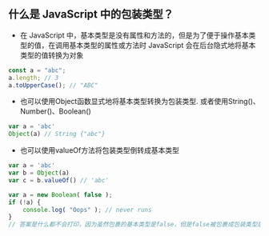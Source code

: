 ## 什么是 JavaScript 中的包装类型？

- 在 JavaScript 中，基本类型是没有属性和方法的，但是为了便于操作基本类型的值，在调用基本类型的属性或方法时 JavaScript 会在后台隐式地将基本类型的值转换为对象

```js
const a = "abc";
a.length; // 3
a.toUpperCase(); // "ABC"
```

- 也可以使用Object函数显式地将基本类型转换为包装类型. 或者使用String()、Number()、Boolean()
```js
var a = 'abc'
Object(a) // String {"abc"}
```

- 也可以使用valueOf方法将包装类型倒转成基本类型

```js
var a = 'abc'
var b = Object(a)
var c = b.valueOf() // 'abc'
```

```js
var a = new Boolean( false );
if (!a) {
	console.log( "Oops" ); // never runs
}
// 答案是什么都不会打印，因为虽然包裹的基本类型是false，但是false被包裹成包装类型后就成了对象，所以其非值为false，所以循环体中的内容不会运行。
```


